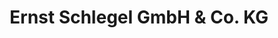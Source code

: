---
title: "Ernst Schlegel GmbH & Co. KG"
url: /detmold/ernst-schlegel-gmbh-und-co-kg/
shop: Baustoffe
---